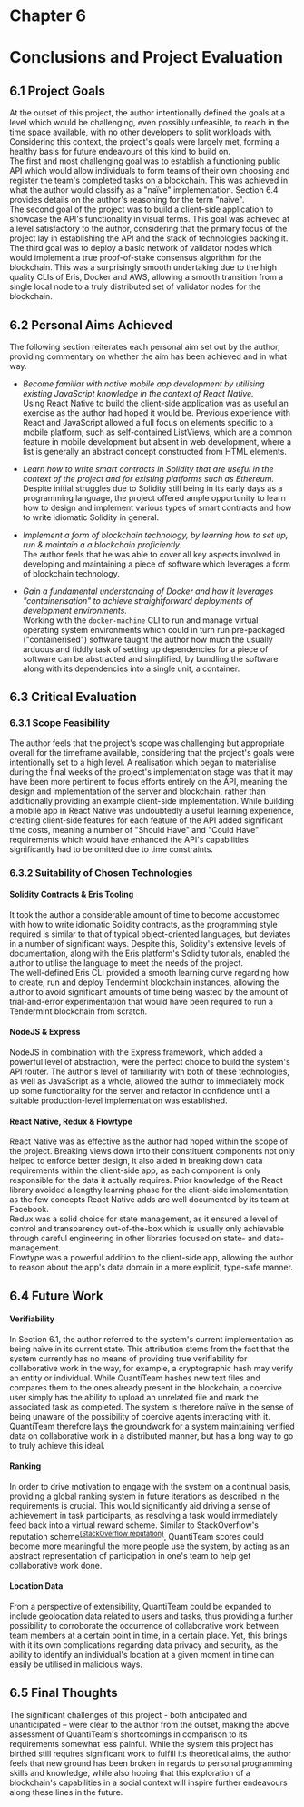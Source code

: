 # Chapter 6
# Conclusions and Project Evaluation

## 6.1 Project Goals
At the outset of this project, the author intentionally defined the goals at a level which would be challenging, even possibly unfeasible, to reach in the time space available, with no other developers to split workloads with. Considering this context, the project's goals were largely met, forming a healthy basis for future endeavours of this kind to build on.  
The first and most challenging goal was to establish a functioning public API which would allow individuals to form teams of their own choosing and register the team's completed tasks on a blockchain. This was achieved in what the author would classify as a "naïve" implementation. Section 6.4 provides details on the author's reasoning for the term  "naïve".  
The second goal of the project was to build a client-side application to showcase the API's functionality in visual terms. This goal was achieved at a level satisfactory to the author, considering that the primary focus of the project lay in establishing the API and the stack of technologies backing it.  
The third goal was to deploy a basic network of validator nodes which would implement a true proof-of-stake consensus algorithm for the blockchain. This was a surprisingly smooth undertaking due to the high quality CLIs of Eris, Docker and AWS, allowing a smooth transition from a single local node to a truly distributed set of validator nodes for the blockchain.


## 6.2 Personal Aims Achieved
The following section reiterates each personal aim set out by the author, providing commentary on whether the aim has been achieved and in what way.

- _Become familiar with native mobile app development by utilising existing JavaScript knowledge in the context of React Native._  
Using React Native to build the client-side application was as useful an exercise as the author had hoped it would be. Previous experience with React and JavaScript allowed a full focus on elements specific to a mobile platform, such as self-contained ListViews, which are a common feature in mobile development but absent in web development, where a list is generally an abstract concept constructed from HTML elements.

- _Learn how to write smart contracts in Solidity that are useful in the context of the project and for existing platforms such as Ethereum._  
Despite initial struggles due to Solidity still being in its early days as a programming language, the project offered ample opportunity to learn how to design and implement various types of smart contracts and how to write idiomatic Solidity in general.

- _Implement a form of blockchain technology, by learning how to set up, run & maintain a a blockchain proficiently._  
The author feels that he was able to cover all key aspects involved in developing and maintaining a piece of software which leverages a form of blockchain technology.

- _Gain a fundamental understanding of Docker and how it leverages "containerisation" to achieve straightforward deployments of development environments._  
Working with the `docker-machine` CLI to run and manage virtual operating system environments which could in turn run pre-packaged ("containerised") software taught the author how much the usually arduous and fiddly task of setting up dependencies for a piece of software can be abstracted and simplified, by bundling the software along with its dependencies into a single unit, a container.


## 6.3 Critical Evaluation
### 6.3.1 Scope Feasibility
The author feels that the project's scope was challenging but appropriate overall for the timeframe available, considering that the project's goals were intentionally set to a high level. A realisation which began to materialise during the final weeks of the project's implementation stage was that it may have been more pertinent to focus efforts entirely on the API, meaning the design and implementation of the server and blockchain, rather than additionally providing an example client-side implementation. While building a mobile app in React Native was undoubtedly a useful learning experience, creating client-side features for each feature of the API added significant time costs, meaning a number of "Should Have" and "Could Have" requirements which would have enhanced the API's capabilities significantly had to be omitted due to time constraints.


### 6.3.2 Suitability of Chosen Technologies
#### Solidity Contracts & Eris Tooling
It took the author a considerable amount of time to become accustomed with how to write idiomatic Solidity contracts, as the programming style required is similar to that of typical object-oriented languages, but deviates in a number of significant ways. Despite this, Solidity's extensive levels of documentation, along with the Eris platform's Solidity tutorials, enabled the author to utilise the language to meet the needs of the project.  
The well-defined Eris CLI provided a smooth learning curve regarding how to create, run and deploy Tendermint blockchain instances, allowing the author to avoid significant amounts of time being wasted by the amount of trial-and-error experimentation that would have been required to run a Tendermint blockchain from scratch.

#### NodeJS & Express
NodeJS in combination with the Express framework, which added a powerful level of abstraction, were the perfect choice to build the system's API router. The author's level of familiarity with both of these technologies, as well as JavaScript as a whole, allowed the author to immediately mock up some functionality for the server and refactor in confidence until a suitable production-level implementation was established.

#### React Native, Redux & Flowtype
React Native was as effective as the author had hoped within the scope of the project. Breaking views down into their constituent components not only helped to enforce better design, it also aided in breaking down data requirements within the client-side app, as each component is only responsible for the data it actually requires. Prior knowledge of the React library avoided a lengthy learning phase for the client-side implementation, as the few concepts React Native adds are well documented by its team at Facebook.  
Redux was a solid choice for state management, as it ensured a level of control and transparency out-of-the-box which is usually only achievable through careful engineering in other libraries focused on state- and data-management.  
Flowtype was a powerful addition to the client-side app, allowing the author to reason about the app's data domain in a more explicit, type-safe manner.


## 6.4 Future Work
#### Verifiability
In Section 6.1, the author referred to the system's current implementation as being naïve in its current state. This attribution stems from the fact that the system currently has no means of providing true verifiability for collaborative work in the way, for example, a cryptographic hash may verify an entity or individual. While QuantiTeam hashes new text files and compares them to the ones already present in the blockchain, a coercive user simply has the ability to upload an unrelated file and mark the associated task as completed. The system is therefore naïve in the sense of being unaware of the possibility of coercive agents interacting with it. QuantiTeam therefore lays the groundwork for a system maintaining verified data on collaborative work in a distributed manner, but has a long way to go to truly achieve this ideal.

#### Ranking
In order to drive motivation to engage with the system on a continual basis, providing a global ranking system in future iterations as described in the requirements is crucial. This would significantly aid driving a sense of achievement in task participants, as resolving a task would immediately feed back into a virtual reward scheme. Similar to StackOverflow's reputation scheme<sup>[(StackOverflow reputation)](http://stackoverflow.com/help/whats-reputation)</sup>, QuantiTeam scores could become more meaningful the more people use the system, by acting as an abstract representation of participation in one's team to help get collaborative work done.

#### Location Data
From a perspective of extensibility, QuantiTeam could be expanded to include geolocation data related to users and tasks, thus providing a further possibility to corroborate the occurrence of collaborative work between team members at a certain point in time, in a certain place. Yet, this brings with it its own complications regarding data privacy and security, as the ability to identify an individual's location at a given moment in time can easily be utilised in malicious ways.


## 6.5 Final Thoughts
The significant challenges of this project - both anticipated and unanticipated – were clear to the author from the outset, making the above assessment of QuantiTeam's shortcomings in comparison to its requirements somewhat less painful. While the system this project has birthed still requires significant work to fulfill its theoretical aims, the author feels that new ground has been broken in regards to personal programming skills and knowledge, while also hoping that this exploration of a blockchain's capabilities in a social context will inspire further endeavours along these lines in the future.
